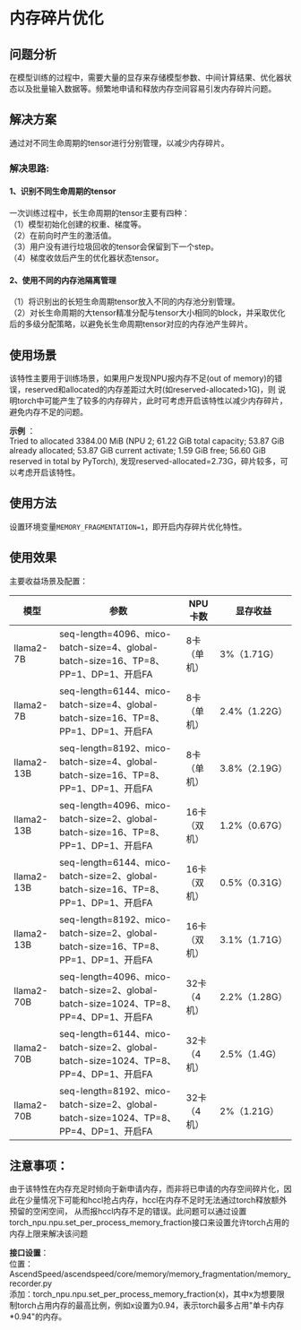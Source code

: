 # 内存碎片优化

## 问题分析

在模型训练的过程中，需要大量的显存来存储模型参数、中间计算结果、优化器状态以及批量输入数据等。频繁地申请和释放内存空间容易引发内存碎片问题。

## 解决方案

通过对不同生命周期的tensor进行分别管理，以减少内存碎片。

### 解决思路:

#### **1、识别不同生命周期的tensor**

一次训练过程中，长生命周期的tensor主要有四种：  
（1）模型初始化创建的权重、梯度等。  
（2）在前向时产生的激活值。  
（3）用户没有进行垃圾回收的tensor会保留到下一个step。  
（4）梯度收敛后产生的优化器状态tensor。

#### **2、使用不同的内存池隔离管理**

（1）将识别出的长短生命周期tensor放入不同的内存池分别管理。  
（2）对长生命周期的大tensor精准分配与tensor大小相同的block，并采取优化后的多级分配策略，以避免长生命周期tensor对应的内存池产生碎片。

## 使用场景

该特性主要用于训练场景，如果用户发现NPU报内存不足(out of memory)的错误，reserved和allocated的内存差距过大时(如reserved-allocated>1G)，则
说明torch中可能产生了较多的内存碎片，此时可考虑开启该特性以减少内存碎片，避免内存不足的问题。

**示例** ：  
Tried to allocated 3384.00 MiB (NPU 2; 61.22 GiB total capacity; 53.87 GiB already allocated; 53.87 GiB current
activate; 1.59 GiB free;
56.60 GiB reserved in total by PyTorch), 发现reserved-allocated=2.73G，碎片较多，可以考虑开启该特性。

## 使用方法

设置环境变量`MEMORY_FRAGMENTATION=1`，即开启内存碎片优化特性。

## 使用效果

主要收益场景及配置：

| 模型           | 参数                                                                          | NPU卡数    | 显存收益        |
|--------------|-----------------------------------------------------------------------------|----------|-------------|
| llama2-7B    | seq-length=4096、mico-batch-size=4、global-batch-size=16、TP=8、PP=1、DP=1、开启FA  | 8卡（单机）   | 3%（1.71G）   |
| llama2-7B    | seq-length=6144、mico-batch-size=4、global-batch-size=16、TP=8、PP=1、DP=1、开启FA  | 8卡（单机）   | 2.4%（1.22G） |
| llama2-13B   | seq-length=8192、mico-batch-size=4、global-batch-size=16、TP=8、PP=1、DP=1、开启FA  | 8卡（单机）   | 3.8%（2.19G） |
| llama2-13B   | seq-length=4096、mico-batch-size=2、global-batch-size=16、TP=8、PP=1、DP=1、开启FA  | 16卡（双机）  | 1.2%（0.67G） | 
| llama2-13B   | seq-length=6144、mico-batch-size=2、global-batch-size=16、TP=8、PP=1、DP=1、开启FA  | 16卡（双机）  | 0.5%（0.31G） |
| llama2-13B   | seq-length=8192、mico-batch-size=2、global-batch-size=16、TP=8、PP=1、DP=1、开启FA  | 16卡（双机）  | 3.1%（1.71G） | 
| llama2-70B   | seq-length=4096、mico-batch-size=2、global-batch-size=1024、TP=8、PP=4、DP=1、开启FA | 32卡（4机）  | 2.2%（1.28G） |
| llama2-70B   | seq-length=6144、mico-batch-size=2、global-batch-size=1024、TP=8、PP=4、DP=1、开启FA | 32卡（4机）  | 2.5%（1.4G）  |
| llama2-70B   | seq-length=8192、mico-batch-size=2、global-batch-size=1024、TP=8、PP=4、DP=1、开启FA | 32卡（4机）  | 2%（1.21G）  | 

## 注意事项：

由于该特性在内存充足时倾向于新申请内存，而非将已申请的内存空间碎片化，因此在少量情况下可能和hccl抢占内存，hccl在内存不足时无法通过torch释放额外预留的空闲空间，
从而报hccl内存不足的错误。此问题可以通过设置torch_npu.npu.set_per_process_memory_fraction接口来设置允许torch占用的内存上限来解决该问题

**接口设置**：  
位置：AscendSpeed/ascendspeed/core/memory/memory_fragmentation/memory_recorder.py  
添加：torch_npu.npu.set_per_process_memory_fraction(x)，其中x为想要限制torch占用内存的最高比例，例如x设置为0.94，表示torch最多占用"单卡内存*0.94"的内存。
